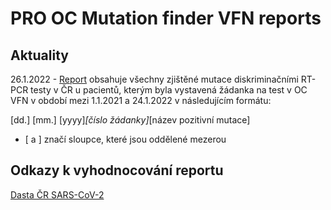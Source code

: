 # PRO OC Mutation finder VFN reports

## Aktuality

26.1.2022 - [Report](reports/01.01.2021%20-%2024.01.2022) obsahuje všechny zjištěné mutace diskriminačními RT-PCR testy v ČR u pacientů, kterým byla vystavená žádanka na test v OC VFN v období mezi 1.1.2021 a 24.1.2022 v následujícím formátu:

[dd.] [mm.] [yyyy]_[číslo žádanky]_[název pozitivní mutace]

* [ a ] značí sloupce, které jsou oddělené mezerou


## Odkazy k vyhodnocování reportu

[Dasta ČR SARS-CoV-2](https://dastacr.cz/SARS-CoV-2.html)


